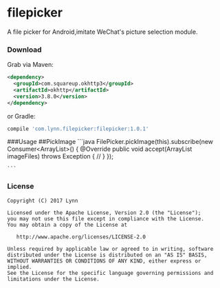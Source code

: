 # filepicker
A file picker for Android,imitate WeChat's picture selection module.


### Download
Grab via Maven:
```xml
<dependency>
  <groupId>com.squareup.okhttp3</groupId>
  <artifactId>okhttp</artifactId>
  <version>3.8.0</version>
</dependency>
```
or Gradle:
```groovy
compile 'com.lynn.filepicker:filepicker:1.0.1'
```
###Usage
##PickImage
    ```java
   FilePicker.pickImage(this).subscribe(new Consumer<ArrayList<ImageFile>>() {
       @Override
       public void accept(ArrayList<ImageFile> imageFiles) throws Exception {
          //
       }
    });
    
    ```

### License
    Copyright (C) 2017 Lynn

    Licensed under the Apache License, Version 2.0 (the "License");
    you may not use this file except in compliance with the License.
    You may obtain a copy of the License at

       http://www.apache.org/licenses/LICENSE-2.0

    Unless required by applicable law or agreed to in writing, software
    distributed under the License is distributed on an "AS IS" BASIS,
    WITHOUT WARRANTIES OR CONDITIONS OF ANY KIND, either express or implied.
    See the License for the specific language governing permissions and
    limitations under the License.
